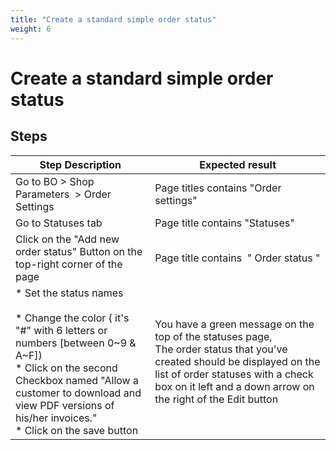 ```yaml
---
title: "Create a standard simple order status"
weight: 6
---
```


# Create a standard simple order status
## Steps
| Step Description | Expected result |
| ----- | ----- |
| Go to BO > Shop Parameters  > Order Settings | Page titles contains "Order settings" |
| Go to Statuses tab | Page title contains "Statuses" |
| Click on the "Add new order status" Button on the top-right corner of the page | Page title contains  " Order status " |
| * Set the status names<br><br> * Change the color ( it's "#" with 6 letters or numbers [between 0~9 & A~F])<br> * Click on the second Checkbox named "Allow a customer to download and view PDF versions of his/her invoices."<br> * Click on the save button | You have a green message on the top of the statuses page, <br>The order status that you've created should be displayed on the list of order statuses with a check box on it left and a down arrow on the right of the Edit button |
